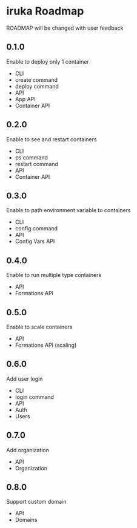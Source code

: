# iruka Roadmap
ROADMAP will be changed with user feedback

## 0.1.0
Enable to deploy only 1 container

* CLI
 * create command
 * deploy command
* API
 * App API
 * Container API

## 0.2.0
Enable to see and restart containers

* CLI
 * ps command
 * restart command
* API
 * Container API

## 0.3.0
Enable to path environment variable to containers

* CLI
 * config command
* API
 * Config Vars API

## 0.4.0
Enable to run multiple type containers

* API
 * Formations API

## 0.5.0
Enable to scale containers

* API
 * Formations API (scaling)

## 0.6.0
Add user login

* CLI
 * login command
* API
 * Auth
 * Users

## 0.7.0
Add organization

* API
 * Organization

## 0.8.0
Support custom domain

* API
 * Domains
